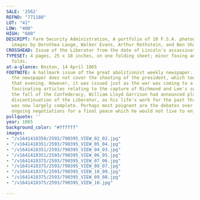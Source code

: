 ```yaml
---
SALE: '2562'
REFNO: "771188"
LOT: "41"
LOW: "400"
HIGH: "600"
DESCRIPT: Farm Security Administration, A portfolio of 10 F.S.A. photographs, including
  images by Dorothea Lange, Walker Evans, Arthur Rothstein, and Ben Shahn.
CROSSHEAD: Issue of the Liberator from the date of Lincoln's assassination.
TYPESET: 4 pages, 25 x 18 inches, on one folding sheet; minor foxing and wear along
  folds.
at-a-glance: Boston, 14 April 1865
FOOTNOTE: A hallmark issue of the great abolitionist weekly newspaper. Of course,
  the newspaper does not cover the shooting of the president, which took place late
  that evening. However, it was issued just as the war was coming to a close, with
  fascinating articles relating to the capture of Richmond and Lee's surrender. With
  the fall of the Confederacy, William Lloyd Garrison had announced plans for the
  discontinuation of the Liberator, as his life's work for the past three decades
  was now largely complete. Perhaps most poignant are the debates over the president's
  ongoing negotiations for a final peace which he would not live to enjoy.
pullquote: ''
year: 1865
background_color: "#ffffff"
images:
- "/v1641418350/2593/790395_VIEW_02_02.jpg"
- "/v1641418351/2593/790395_VIEW_05_04.jpg"
- "/v1641418351/2593/790395_VIEW_04_03.jpg"
- "/v1641418351/2593/790395_VIEW_06_05.jpg"
- "/v1641418375/2593/790395_VIEW_07_06.jpg"
- "/v1641418375/2593/790395_VIEW_08_07.jpg"
- "/v1641418375/2593/790395_VIEW_10_09.jpg"
- "/v1641418375/2593/790395_VIEW_09_08.jpg"
- "/v1641418375/2593/790395_VIEW_10.jpg"

---
```

